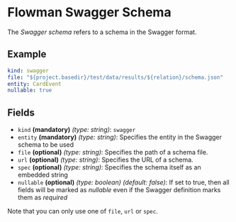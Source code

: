 # Flowman Swagger Schema

The *Swagger schema* refers to a schema in the Swagger format.

## Example
```yaml
kind: swagger
file: "${project.basedir}/test/data/results/${relation}/schema.json"
entity: CardEvent
nullable: true
```

## Fields
* `kind` **(mandatory)** *(type: string)*: `swagger`
* `entity` **(mandatory)** *(type: string)*:
Specifies the entity in the Swagger schema to be used
* `file` **(optional)** *(type: string)*:
Specifies the path of a schema file.
* `url` **(optional)** *(type: string)*:
Specifies the URL of a schema.
* `spec` **(optional)** *(type: string)*:
Specifies the schema itself as an embedded string
* `nullable` **(optional)** *(type: boolean)* *(default: false)*:
If set to true, then all fields will be marked as *nullable* even if the Swagger definition marks them as *required*

Note that you can only use one of `file`, `url` or `spec`.
